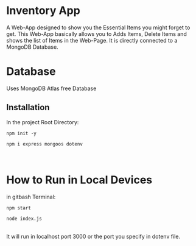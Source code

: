 # Inventory App
A Web-App designed to show you the Essential Items you might forget to get. This Web-App basically allows you to Adds Items, Delete Items and shows the list of Items in the Web-Page. It is directly connected to a MongoDB Database.<br>

# Database
Uses MongoDB Atlas free Database<br>

## Installation
In the project Root Directory:<br>
```
npm init -y
```
```
npm i express mongoos dotenv
```
<br>

# How to Run in Local Devices<br>
in gitbash Terminal:<br>

```
npm start
```

```
node index.js
```
<br>
It will run in localhost port 3000 or the port you specify in dotenv file.
<br>

<!-- Add this variable in Cyclic while hosting -->
<!-- Key: MONGODB_CONNECT_URI -->
<!-- Value: mongodb+srv://prinuvinod:BlahBlah123@cluster0.qp044fw.mongodb.net/?retryWrites=true&w=majority -->
